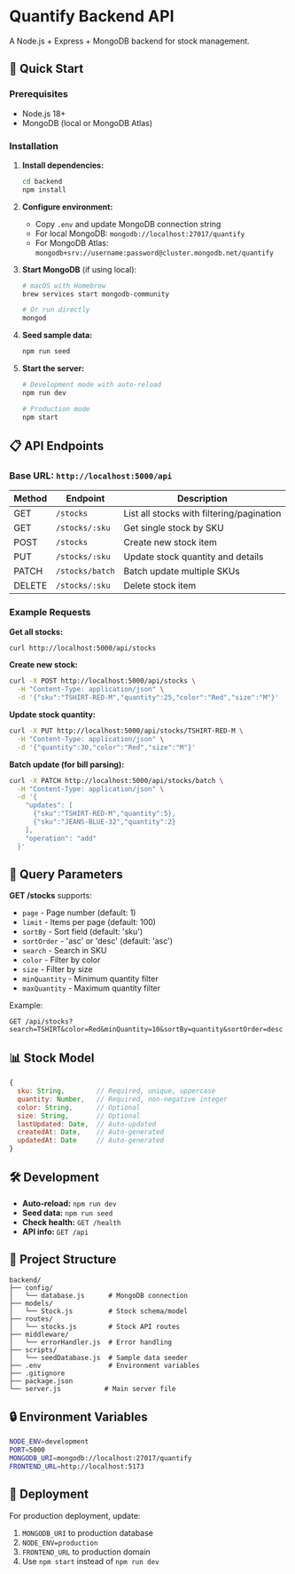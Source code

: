# Quantify Backend API

A Node.js + Express + MongoDB backend for stock management.

## 🚀 Quick Start

### Prerequisites
- Node.js 18+ 
- MongoDB (local or MongoDB Atlas)

### Installation

1. **Install dependencies:**
   ```bash
   cd backend
   npm install
   ```

2. **Configure environment:**
   - Copy `.env` and update MongoDB connection string
   - For local MongoDB: `mongodb://localhost:27017/quantify`
   - For MongoDB Atlas: `mongodb+srv://username:password@cluster.mongodb.net/quantify`

3. **Start MongoDB** (if using local):
   ```bash
   # macOS with Homebrew
   brew services start mongodb-community
   
   # Or run directly
   mongod
   ```

4. **Seed sample data:**
   ```bash
   npm run seed
   ```

5. **Start the server:**
   ```bash
   # Development mode with auto-reload
   npm run dev
   
   # Production mode
   npm start
   ```

## 📋 API Endpoints

### Base URL: `http://localhost:5000/api`

| Method | Endpoint | Description |
|--------|----------|-------------|
| GET | `/stocks` | List all stocks with filtering/pagination |
| GET | `/stocks/:sku` | Get single stock by SKU |
| POST | `/stocks` | Create new stock item |
| PUT | `/stocks/:sku` | Update stock quantity and details |
| PATCH | `/stocks/batch` | Batch update multiple SKUs |
| DELETE | `/stocks/:sku` | Delete stock item |

### Example Requests

**Get all stocks:**
```bash
curl http://localhost:5000/api/stocks
```

**Create new stock:**
```bash
curl -X POST http://localhost:5000/api/stocks \
  -H "Content-Type: application/json" \
  -d '{"sku":"TSHIRT-RED-M","quantity":25,"color":"Red","size":"M"}'
```

**Update stock quantity:**
```bash
curl -X PUT http://localhost:5000/api/stocks/TSHIRT-RED-M \
  -H "Content-Type: application/json" \
  -d '{"quantity":30,"color":"Red","size":"M"}'
```

**Batch update (for bill parsing):**
```bash
curl -X PATCH http://localhost:5000/api/stocks/batch \
  -H "Content-Type: application/json" \
  -d '{
    "updates": [
      {"sku":"TSHIRT-RED-M","quantity":5},
      {"sku":"JEANS-BLUE-32","quantity":2}
    ],
    "operation": "add"
  }'
```

## 🔧 Query Parameters

**GET /stocks** supports:
- `page` - Page number (default: 1)
- `limit` - Items per page (default: 100)
- `sortBy` - Sort field (default: 'sku')
- `sortOrder` - 'asc' or 'desc' (default: 'asc')
- `search` - Search in SKU
- `color` - Filter by color
- `size` - Filter by size
- `minQuantity` - Minimum quantity filter
- `maxQuantity` - Maximum quantity filter

Example:
```
GET /api/stocks?search=TSHIRT&color=Red&minQuantity=10&sortBy=quantity&sortOrder=desc
```

## 📊 Stock Model

```javascript
{
  sku: String,        // Required, unique, uppercase
  quantity: Number,   // Required, non-negative integer
  color: String,      // Optional
  size: String,       // Optional
  lastUpdated: Date,  // Auto-updated
  createdAt: Date,    // Auto-generated
  updatedAt: Date     // Auto-generated
}
```

## 🛠 Development

- **Auto-reload:** `npm run dev`
- **Seed data:** `npm run seed`
- **Check health:** `GET /health`
- **API info:** `GET /api`

## 📁 Project Structure

```
backend/
├── config/
│   └── database.js      # MongoDB connection
├── models/
│   └── Stock.js         # Stock schema/model
├── routes/
│   └── stocks.js        # Stock API routes
├── middleware/
│   └── errorHandler.js  # Error handling
├── scripts/
│   └── seedDatabase.js  # Sample data seeder
├── .env                 # Environment variables
├── .gitignore
├── package.json
└── server.js           # Main server file
```

## 🔒 Environment Variables

```bash
NODE_ENV=development
PORT=5000
MONGODB_URI=mongodb://localhost:27017/quantify
FRONTEND_URL=http://localhost:5173
```

## 🚀 Deployment

For production deployment, update:
1. `MONGODB_URI` to production database
2. `NODE_ENV=production`
3. `FRONTEND_URL` to production domain
4. Use `npm start` instead of `npm run dev`
